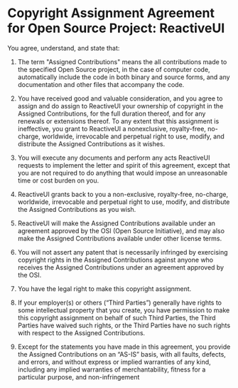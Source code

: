 # Copyright Assignment Agreement for Open Source Project: ReactiveUI

You agree, understand, and state that:

1. The term "Assigned Contributions" means the all contributions made to the specified Open Source project, in the case of computer code, automatically include the code in both binary and source forms, and any documentation and other files that accompany the code.

2. You have received good and valuable consideration, and you agree to assign and do assign to ReactiveUI your ownership of copyright in the Assigned Contributions, for the full duration thereof, and for any renewals or extensions thereof. To any extent that this assignment is ineffective, you grant to ReactiveUI a nonexclusive, royalty-free, no-charge, worldwide, irrevocable and perpetual right to use, modify, and distribute the Assigned
Contributions as it wishes.

3. You will execute any documents and perform any acts ReactiveUI requests to implement the letter and spirit of this agreement, except that you are not required to do anything that would impose an unreasonable time or cost burden on you.

4. ReactiveUI grants back to you a non-exclusive, royalty-free, no-charge, worldwide, irrevocable and perpetual right to use, modify, and distribute the Assigned Contributions as you wish.

5. ReactiveUI will make the Assigned Contributions available under an agreement approved by the OSI (Open Source Initiative), and may also make the Assigned Contributions available under other license terms.

6. You will not assert any patent that is necessarily infringed by exercising copyright rights in the Assigned Contributions against anyone who receives the Assigned Contributions under an agreement approved by the OSI.

7. You have the legal right to make this copyright assignment.

8. If your employer(s) or others (“Third Parties”) generally have rights to some intellectual property that you create, you have permission to make this copyright assignment on behalf of such Third Parties, the Third Parties have waived such rights, or the Third Parties have no such rights with respect to the Assigned Contributions.

9. Except for the statements you have made in this agreement, you provide the Assigned Contributions on an “AS-IS” basis, with all faults, defects, and errors, and without express or implied warranties of any kind, including any implied warranties of merchantability, fitness for a particular purpose, and non-infringement